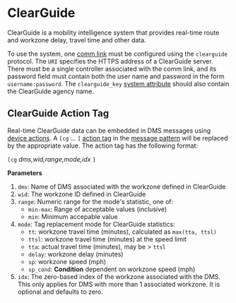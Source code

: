 # ClearGuide

ClearGuide is a mobility intelligence system that provides real-time route and
workzone delay, travel time and other data.

To use the system, one [comm link] must be configured using the `clearguide`
protocol.  The `URI` specifies the HTTPS address of a ClearGuide server.
There must be a single controller associated with the comm link, and its
password field must contain both the user name and password in the form
`username:password`.  The `clearguide_key` [system attribute] should also
contain the ClearGuide agency name.

## ClearGuide Action Tag

Real-time ClearGuide data can be embedded in DMS messages using
[device actions].  A `[cg` *…* `]` [action tag] in the [message pattern] will
be replaced by the appropriate value.  The action tag has the following
format:

`[cg` *dms,wid,range,mode,idx* `]`

**Parameters**

1. `dms`: Name of DMS associated with the workzone defined in ClearGuide
2. `wid`: The workzone ID defined in ClearGuide
3. `range`: Numeric range for the mode's statistic, one of:
   - `min-max`: Range of acceptable values (inclusive)
   - `min`: Minimum accepable value
4. `mode`: Tag replacement mode for ClearGuide statistics:
   - `tt`: workzone travel time (minutes), calculated as `max(tta, ttsl)`
   - `ttsl`: workzone travel time (minutes) at the speed limit
   - `tta`: actual travel time (minutes), may be > `ttsl`
   - `delay`: workzone delay (minutes)
   - `sp`: workzone speed (mph)
   - `sp_cond`: **Condition** dependent on workzone speed (mph)
5. `idx`: The zero-based index of the workzone associated with the DMS.
   This only applies for DMS with more than 1 associated workzone.  It is
   optional and defaults to zero.


[action tag]: action_plans.html#action-tags
[comm link]: comm_links.html
[device actions]: action_plans.html#device-actions
[message pattern]: message_patterns.html
[system attribute]: system_attributes.html
